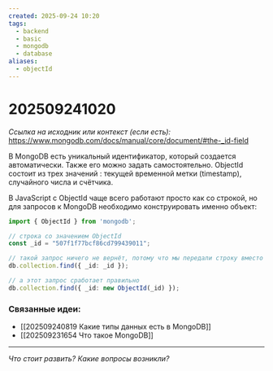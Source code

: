 ```yaml
---
created: 2025-09-24 10:20
tags:
  - backend
  - basic
  - mongodb
  - database
aliases:
  - objectId
---
```

# 202509241020

*Ссылка на исходник или контекст (если есть):* https://www.mongodb.com/docs/manual/core/document/#the-_id-field

В MongoDB есть уникальный идентификатор, который создается автоматически. Также его можно задать самостоятельно. ObjectId состоит из трех значений : текущей временной метки (timestamp), случайного числа и счётчика.

В JavaScript с ObjectId чаще всего работают просто как со строкой, но для запросов к MongoDB необходимо конструировать именно объект:
```ts
import { ObjectId } from 'mongodb';

// строка со значением ObjectId
const _id = "507f1f77bcf86cd799439011";

// такой запрос ничего не вернёт, потому что мы передали строку вместо объекта ObjectId
db.collection.find({ _id: _id });

// а этот запрос сработает правильно
db.collection.find({ _id: new ObjectId(_id) });
```
### Связанные идеи:
* [[202509240819 Какие типы данных есть в MongoDB]]
* [[202509231654 Что такое MongoDB]]
---

*Что стоит развить? Какие вопросы возникли?*